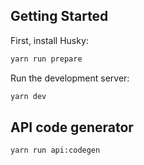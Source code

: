 ## Getting Started

First, install Husky:

```bash
yarn run prepare
```

Run the development server:

```bash
yarn dev
```

## API code generator

```bash
yarn run api:codegen
```
